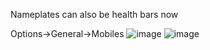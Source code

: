 Nameplates can also be health bars now

Options->General->Mobiles
![image](https://user-images.githubusercontent.com/3859393/226234546-9f5b3ded-3c44-4d4d-8d27-2c7ea0cb29c0.png)
![image](https://user-images.githubusercontent.com/3859393/226234556-a1d8478b-963a-4f30-857c-f0638b0cc4ff.png)
